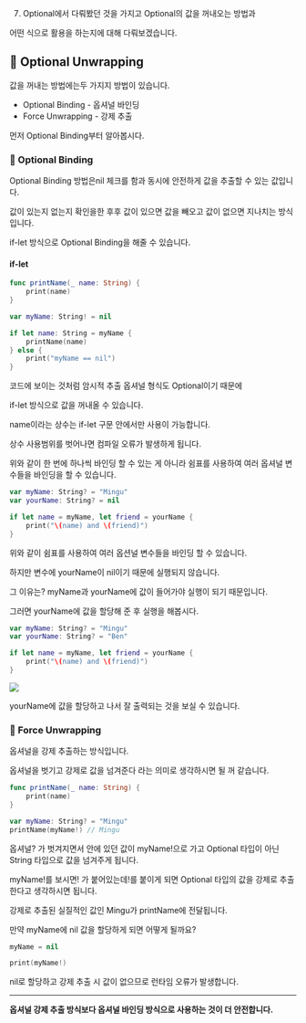 07) Optional에서 다뤄봤던 것을 가지고 Optional의 값을 꺼내오는 방법과

어떤 식으로 활용을 하는지에 대해 다뤄보겠습니다.

## 📌 Optional Unwrapping

값을 꺼내는 방법에는두 가지지 방법이 있습니다.

* Optional Binding - 옵셔널 바인딩
* Force Unwrapping - 강제 추출

먼저 Optional Binding부터 알아봅시다.

### 📐 Optional Binding

Optional Binding 방법은nil 체크를 함과 동시에 안전하게 값을 추출할 수 있는 값입니다.

값이 있는지 없는지 확인을한 후후 값이 있으면 값을 빼오고 값이 없으면 지나치는 방식입니다.

if-let 방식으로 Optional Binding을 해줄 수 있습니다.
#### if-let

```swift
func printName(_ name: String) {
	print(name)
}

var myName: String! = nil

if let name: String = myName {
	printName(name)
} else {
	print("myName == nil")
}
```
코드에 보이는 것처럼 암시적 추출 옵셔널 형식도 Optional이기 때문에

if-let 방식으로 값을 꺼내올 수 있습니다.

name이라는 상수는 if-let 구문 안에서만 사용이 가능합니다.

상수 사용범위를 벗어나면 컴파일 오류가 발생하게 됩니다.


위와 같이 한 번에 하나씩 바인딩 할 수 있는 게 아니라 쉼표를 사용하여 여러 옵셔널 변수들을 바인딩을 할 수 있습니다.


```swift
var myName: String? = "Mingu"
var yourName: String? = nil

if let name = myName, let friend = yourName {
	print("\(name) and \(friend)")
}
```
위와 같이 쉼표를 사용하여 여러 옵션널 변수들을 바인딩 할 수 있습니다.

하지만 변수에 yourName이 nil이기 때문에 실행되지 않습니다.

그 이유는? myName과 yourName에 값이 들어가야 실행이 되기 때문입니다.

그러면 yourName에 값을 할당해 준 후 실행을 해봅시다.
```swift
var myName: String? = "Mingu"
var yourName: String? = "Ben"

if let name = myName, let friend = yourName {
	print("\(name) and \(friend)")
}
```
![](https://images.velog.io/images/jkang4531/post/0e4d5ac2-a624-4b44-93ba-7a07b096a5fb/image.png)

yourName에 값을 할당하고 나서 잘 출력되는 것을 보실 수 있습니다.



### 📐 Force Unwrapping

옵셔널을 강제 추출하는 방식입니다.

옵셔널을 벗기고 강제로 값을 넘겨준다 라는 의미로 생각하시면 될 꺼 같습니다.

```swift
func printName(_ name: String) {
	print(name)
}

var myName: String? = "Mingu"
printName(myName!) // Mingu
```

옵셔널? 가 벗겨지면서 안에 있던 값이 myName!으로 가고 Optional 타입이 아닌
String 타입으로 값을 넘겨주게 됩니다.

myName!를 보시면! 가 붙어있는데!를 붙이게 되면 Optional 타입의 값을 강제로 추출한다고 생각하시면 됩니다.

강제로 추출된 실질적인 값인 Mingu가 printName에 전달됩니다.


만약 myName에 nil 값을 할당하게 되면 어떻게 될까요?
```swift
myName = nil

print(myName!)
```
nil로 할당하고 강제 추출 시 값이 없으므로 런타임 오류가 발생합니다.

---
**옵셔널 강제 추출 방식보다 옵셔널 바인딩 방식으로 사용하는 것이 더 안전합니다.**
